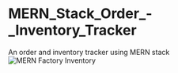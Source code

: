 # MERN_Stack_Order_-_Inventory_Tracker
An order and inventory tracker using MERN stack
![MERN Factory Inventory](https://user-images.githubusercontent.com/33691525/157071177-470e6b98-fcf2-4301-af46-f8bb1806d829.PNG)
